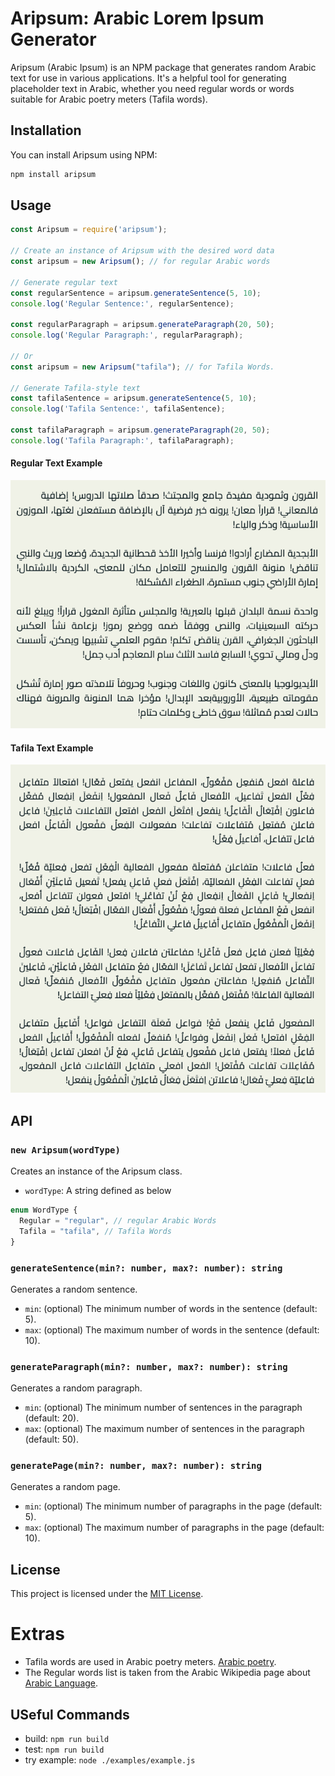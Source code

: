 # Aripsum: Arabic Lorem Ipsum Generator

Aripsum (Arabic Ipsum) is an NPM package that generates random Arabic text for use in various applications. It's a helpful tool for generating placeholder text in Arabic, whether you need regular words or words suitable for Arabic poetry meters (Tafila words).

## Installation

You can install Aripsum using NPM:

```sh
npm install aripsum
```

## Usage

```javascript
const Aripsum = require('aripsum');

// Create an instance of Aripsum with the desired word data
const aripsum = new Aripsum(); // for regular Arabic words

// Generate regular text
const regularSentence = aripsum.generateSentence(5, 10);
console.log('Regular Sentence:', regularSentence);

const regularParagraph = aripsum.generateParagraph(20, 50);
console.log('Regular Paragraph:', regularParagraph);

// Or
const aripsum = new Aripsum("tafila"); // for Tafila Words.

// Generate Tafila-style text
const tafilaSentence = aripsum.generateSentence(5, 10);
console.log('Tafila Sentence:', tafilaSentence);

const tafilaParagraph = aripsum.generateParagraph(20, 50);
console.log('Tafila Paragraph:', tafilaParagraph);
```

#### Regular Text Example
![Example](./screenshots/screenshot.png)  

#### Tafila Text Example
![Example](./screenshots/tafila.png)  

## API

### `new Aripsum(wordType)`

Creates an instance of the Aripsum class.

- `wordType`: A string defined as below
```typescript
enum WordType {
  Regular = "regular", // regular Arabic Words
  Tafila = "tafila", // Tafila Words
}
```

### `generateSentence(min?: number, max?: number): string`

Generates a random sentence.

- `min`: (optional) The minimum number of words in the sentence (default: 5).
- `max`: (optional) The maximum number of words in the sentence (default: 10).

### `generateParagraph(min?: number, max?: number): string`

Generates a random paragraph.

- `min`: (optional) The minimum number of sentences in the paragraph (default: 20).
- `max`: (optional) The maximum number of sentences in the paragraph (default: 50).

### `generatePage(min?: number, max?: number): string`

Generates a random page.

- `min`: (optional) The minimum number of paragraphs in the page (default: 5).
- `max`: (optional) The maximum number of paragraphs in the page (default: 10).

## License

This project is licensed under the [MIT License](LICENSE).


# Extras
- Tafila words are used in Arabic poetry meters. [Arabic poetry](https://en.wikipedia.org/wiki/Arabic_poetry).
- The Regular words list is taken from the Arabic Wikipedia page about [Arabic Language](https://ar.wikipedia.org/wiki/%D8%A7%D9%84%D9%84%D8%BA%D8%A9_%D8%A7%D9%84%D8%B9%D8%B1%D8%A8%D9%8A%D8%A9).

## USeful Commands
- build: `npm run build`
- test: `npm run build`
- try example: `node ./examples/example.js`